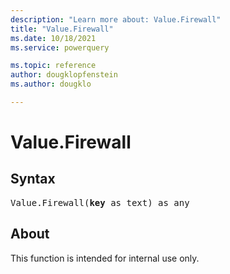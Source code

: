 ```yaml
---
description: "Learn more about: Value.Firewall"
title: "Value.Firewall"
ms.date: 10/18/2021
ms.service: powerquery

ms.topic: reference
author: dougklopfenstein
ms.author: dougklo

---
```

# Value.Firewall

## Syntax

<pre>
Value.Firewall(<b>key</b> as text) as any
</pre>

## About

This function is intended for internal use only.
